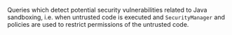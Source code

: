 Queries which detect potential security vulnerabilities related to Java sandboxing,
i.e. when untrusted code is executed and `SecurityManager` and policies are used
to restrict permissions of the untrusted code.
